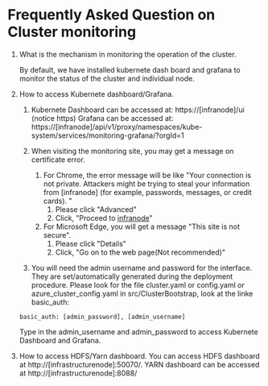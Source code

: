 # Frequently Asked Question on Cluster monitoring

1. What is the mechanism in monitoring the operation of the cluster. 
 
   By default, we have installed kubernete dash board and grafana to monitor the status of the cluster and individual node. 

2. How to access Kubernete dashboard/Grafana. 

   1. Kubernete Dashboard can be accessed at: https://[infranode]/ui (notice https)
      Grafana can be accessed at: https://[infranode]/api/v1/proxy/namespaces/kube-system/services/monitoring-grafana/?orgId=1

   2. When visiting the monitoring site, you may get a message on certificate error. 
      1. For Chrome, the error message will be like "Your connection is not private. Attackers might be trying to steal your information from [infranode] (for example, passwords, messages, or credit cards). "
         1. Please click "Advanced"
         2. Click, "Proceed to [infranode](unsafe)"
      2. For Microsoft Edge, you will get a message "This site is not secure". 
         1. Please click "Details"
         2. Click, "Go on to the web page(Not recommended)"

    3. You will need the admin username and password for the interface. They are set/automatically generated during the deployment procedure. Please look for the file cluster.yaml or config.yaml or azure_cluster_config.yaml in src/ClusterBootstrap, look at the linke basic_auth:

    ```
    basic_auth: [admin_password], [admin_username]
    ```
    Type in the admin_username and admin_password to access Kubernete Dashboard and Grafana. 

3. How to access HDFS/Yarn dashboard. 
   You can access HDFS dashboard at http://[infrastructurenode]:50070/. YARN dashboard can be accessed at http://[infrastructurenode]:8088/

       
